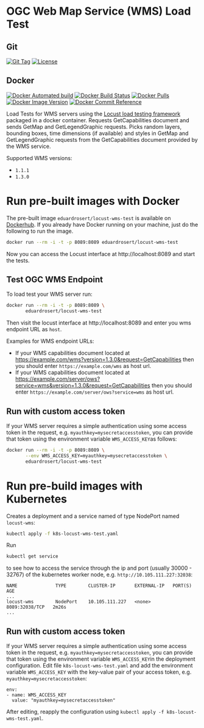 # OGC Web Map Service (WMS) Load Test
## Git
[![Git Tag](https://img.shields.io/github/v/tag/eduardrosert/locust-wms-load-test)](https://github.com/eduardrosert/locust-wms-load-test/releases)
[![License](https://img.shields.io/github/license/eduardrosert/locust-wms-load-test)](https://github.com/eduardrosert/locust-wms-load-test)
## Docker
[![Docker Automated build](https://img.shields.io/docker/cloud/automated/eduardrosert/locust-wms-test.svg)](https://hub.docker.com/r/eduardrosert/locust-wms-test)
[![Docker Build Status](https://img.shields.io/docker/cloud/build/eduardrosert/locust-wms-test.svg)](https://hub.docker.com/r/eduardrosert/locust-wms-test)
[![Docker Pulls](https://img.shields.io/docker/pulls/eduardrosert/locust-wms-test)](https://hub.docker.com/r/eduardrosert/locust-wms-test)
[![Docker Image Version](https://images.microbadger.com/badges/version/eduardrosert/locust-wms-test.svg)](https://microbadger.com/images/eduardrosert/locust-wms-test "Get your own version badge on microbadger.com")
[![Docker Commit Reference](https://images.microbadger.com/badges/commit/eduardrosert/locust-wms-test.svg)](https://microbadger.com/images/eduardrosert/locust-wms-test "Get your own commit badge on microbadger.com")


Load Tests for WMS servers using the [Locust load testing framework](https://locust.io) packaged in a docker container.
Requests GetCapabilities document and sends GetMap and GetLegendGraphic requests. Picks random layers, bounding boxes, time dimensions (if available) and styles in GetMap and GetLegendGraphic requests from the GetCapabilities document provided by the WMS service.

Supported WMS versions:
 - ``1.1.1``
 - ``1.3.0``

# Run pre-built images with Docker
The pre-built image ``eduardrosert/locust-wms-test`` is available on [Dockerhub](https://hub.docker.com/r/eduardrosert/locust-wms-test). If you already have Docker running on your machine, just do the following to run the image.

```bash
docker run --rm -i -t -p 8089:8089 eduardrosert/locust-wms-test
```
Now you can access the Locust interface at http://localhost:8089 and start the tests.

## Test OGC WMS Endpoint
To load test your WMS server run:
```bash
docker run --rm -i -t -p 8089:8089 \
       eduardrosert/locust-wms-test
```
Then visit the locust interface at http://localhost:8089 and enter you wms endpoint URL as ``host``. 

Examples for WMS endpoint URLs:
- If your WMS capabilities document located at https://example.com/wms?version=1.3.0&request=GetCapabilities then you should enter ``https://example.com/wms`` as host url.
- If your WMS capabilities document located at https://example.com/server/ows?service=wms&version=1.3.0&request=GetCapabilities then you should enter ``https://example.com/server/ows?service=wms`` as host url.


## Run with custom access token
If your WMS server requires a simple authentication using some access token in the request, e.g. ``myauthkey=mysecretaccesstoken``, you can provide that token using the environment variable ``WMS_ACCESS_KEY``as follows:
```bash
docker run --rm -i -t -p 8089:8089 \
       --env WMS_ACCESS_KEY=myauthkey=mysecretaccesstoken \
       eduardrosert/locust-wms-test
```

# Run pre-build images with Kubernetes
Creates a deployment and a service named of type NodePort named ``locust-wms``:
```bash
kubectl apply -f k8s-locust-wms-test.yaml
```

Run
```bash
kubectl get service
```
to see how to access the service through the ip and port (usually 30000 - 32767) of the kubernetes worker node, e.g. ``http://10.105.111.227:32038``:
```
NAME              TYPE        CLUSTER-IP       EXTERNAL-IP   PORT(S)          AGE
...
locust-wms        NodePort    10.105.111.227   <none>        8089:32038/TCP   2m26s
...
```

## Run with custom access token
If your WMS server requires a simple authentication using some access token in the request, e.g. ``myauthkey=mysecretaccesstoken``, you can provide that token using the environment variable ``WMS_ACCESS_KEY``in the deployment configuration. Edit file ``k8s-locust-wms-test.yaml`` and add the environment variable ``WMS_ACCESS_KEY`` with the key-value pair of your access token, e.g. ``myauthkey=mysecretaccesstoken``:
```
env:
- name: WMS_ACCESS_KEY
  value: "myauthkey=mysecretaccesstoken"
```
After editing, reapply the configuration using ``kubectl apply -f k8s-locust-wms-test.yaml``.
